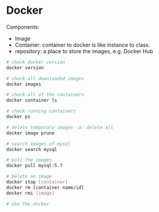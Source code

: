 # Docker

Components:
- Image
- Container: container to docker is like instance to class.
- repository: a place to store the images, e.g. Docker Hub

```bash
# check docker version
docker version

# check all downloaded images
docker images

# check all of the containers 
docker container ls 

# check running containers
docker ps

# delete temporary images -a: delete all
docker image prune 

# search images of mysql
docker search mysql

# pull the images
docker pull mysql:5.7

# Delete an image 
docker stop [container]
docker rm [container name/id]
docker rmi [image]

# Use the docker 
```

